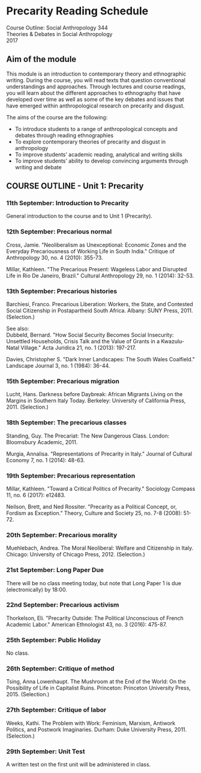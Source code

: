 # Precarity Reading Schedule #  
  
Course Outline: Social Anthropology 344  
Theories & Debates in Social Anthropology  
2017  

## Aim of the module   

This module is an introduction to contemporary theory and ethnographic writing. During the course, you will read texts that question conventional understandings and approaches. Through lectures and course readings, you will learn about the different approaches to ethnography that have developed over time as well as some of the key debates and issues that have emerged within anthropological research on precarity and disgust.  
  
The aims of the course are the following:  

- To introduce students to a range of anthropological concepts and debates through reading ethnographies  
- To explore contemporary theories of precarity and disgust in anthropology  
- To improve students’ academic reading, analytical and writing skills  
- To improve students’ ability to develop convincing arguments through writing and debate  

## COURSE OUTLINE - Unit 1: Precarity  

### 11th September: Introduction to Precarity  

General introduction to the course and to Unit 1 (Precarity).  

###  12th September: Precarious normal  

Cross, Jamie. "Neoliberalism as Unexceptional: Economic Zones and the Everyday Precariousness of Working Life in South India." Critique of Anthropology 30, no. 4 (2010): 355-73.  
  
Millar, Kathleen. "The Precarious Present: Wageless Labor and Disrupted Life in Rio De Janeiro, Brazil." Cultural Anthropology 29, no. 1 (2014): 32-53.  


### 13th September: Precarious histories  

Barchiesi, Franco. Precarious Liberation: Workers, the State, and Contested Social Citizenship in Postapartheid South Africa.  Albany: SUNY Press, 2011. (Selection.)  
  
See also:  
Dubbeld, Bernard. "How Social Security Becomes Social Insecurity: Unsettled Households, Crisis Talk and the Value of Grants in a Kwazulu-Natal Village." Acta Juridica 21, no. 1 (2013): 197-217.  
  
Davies, Christopher S. "Dark Inner Landscapes: The South Wales Coalfield." Landscape Journal 3, no. 1 (1984): 36-44.  

### 15th September: Precarious migration  

Lucht, Hans. Darkness before Daybreak: African Migrants Living on the Margins in Southern Italy Today.  Berkeley: University of California Press, 2011. (Selection.)  

### 18th September: The precarious classes  

Standing, Guy. The Precariat: The New Dangerous Class.  London: Bloomsbury Academic, 2011.  
  
Murgia, Annalisa. "Representations of Precarity in Italy." Journal of Cultural Economy 7, no. 1 (2014): 48-63.  

### 19th September: Precarious representation  

Millar, Kathleen. "Toward a Critical Politics of Precarity." Sociology Compass 11, no. 6 (2017): e12483.  
  
Neilson, Brett, and Ned Rossiter. "Precarity as a Political Concept, or, Fordism as Exception." Theory, Culture and Society 25, no. 7-8 (2008): 51-72.  

### 20th September: Precarious morality  

Muehlebach, Andrea. The Moral Neoliberal: Welfare and Citizenship in Italy.  Chicago: University of Chicago Press, 2012. (Selection.)  

### 21st September: Long Paper Due  

There will be no class meeting today, but note that Long Paper 1 is due (electronically) by 18:00.   

### 22nd September: Precarious activism  

Thorkelson, Eli. "Precarity Outside: The Political Unconscious of French Academic Labor." American Ethnologist 43, no. 3 (2016): 475-87.  

### 25th September: Public Holiday  

No class.  

### 26th September: Critique of method  

Tsing, Anna Lowenhaupt. The Mushroom at the End of the World: On the Possibility of Life in Capitalist Ruins.  Princeton: Princeton University Press, 2015. (Selection.)  

### 27th September: Critique of labor  

Weeks, Kathi. The Problem with Work: Feminism, Marxism, Antiwork Politics, and Postwork Imaginaries.  Durham: Duke University Press, 2011. (Selection.)  

### 29th September: Unit Test  

A written test on the first unit will be administered in class.  
  
